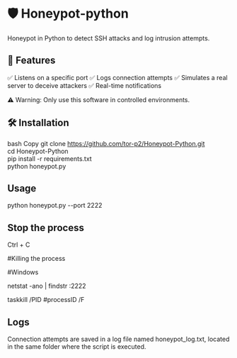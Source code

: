 # 🛡️ Honeypot-python
 Honeypot in Python to detect SSH attacks and log intrusion attempts.

## 🚀  Features
✅ Listens on a specific port
✅ Logs connection attempts
✅ Simulates a real server to deceive attackers
✅ Real-time notifications  

⚠️ Warning: Only use this software in controlled environments.

## 🛠️ Installation
bash
Copy
git clone https://github.com/tor-p2/Honeypot-Python.git  
cd Honeypot-Python  
pip install -r requirements.txt  
python honeypot.py

## Usage

python honeypot.py --port 2222

## Stop the process

Ctrl + C

#Killing the process 

#Windows

netstat -ano | findstr :2222 

taskkill /PID #processID /F

## Logs
Connection attempts are saved in a log file named honeypot_log.txt, located in the same folder where the script is executed.
